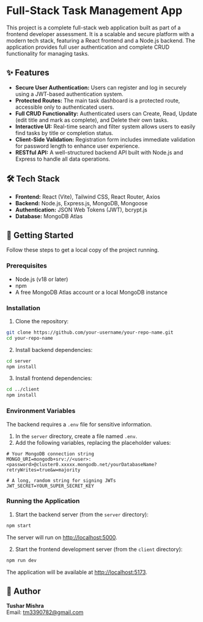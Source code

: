 # Full-Stack Task Management App

This project is a complete full-stack web application built as part of a frontend developer assessment. It is a scalable and secure platform with a modern tech stack, featuring a React frontend and a Node.js backend. The application provides full user authentication and complete CRUD functionality for managing tasks.

## ✨ Features

- **Secure User Authentication:** Users can register and log in securely using a JWT-based authentication system.  
- **Protected Routes:** The main task dashboard is a protected route, accessible only to authenticated users.  
- **Full CRUD Functionality:** Authenticated users can Create, Read, Update (edit title and mark as complete), and Delete their own tasks.  
- **Interactive UI:** Real-time search and filter system allows users to easily find tasks by title or completion status.  
- **Client-Side Validation:** Registration form includes immediate validation for password length to enhance user experience.  
- **RESTful API:** A well-structured backend API built with Node.js and Express to handle all data operations.  

## 🛠️ Tech Stack

- **Frontend:** React (Vite), Tailwind CSS, React Router, Axios  
- **Backend:** Node.js, Express.js, MongoDB, Mongoose  
- **Authentication:** JSON Web Tokens (JWT), bcrypt.js  
- **Database:** MongoDB Atlas  

## 🚀 Getting Started

Follow these steps to get a local copy of the project running.

### Prerequisites

- Node.js (v18 or later)  
- npm  
- A free MongoDB Atlas account or a local MongoDB instance  

### Installation

1. Clone the repository:

```bash
git clone https://github.com/your-username/your-repo-name.git
cd your-repo-name
```

2. Install backend dependencies:

```bash
cd server
npm install
```

3. Install frontend dependencies:

```bash
cd ../client
npm install
```

### Environment Variables

The backend requires a `.env` file for sensitive information.  

1. In the `server` directory, create a file named `.env`.  
2. Add the following variables, replacing the placeholder values:

```env
# Your MongoDB connection string
MONGO_URI=mongodb+srv://<user>:<password>@cluster0.xxxxx.mongodb.net/yourDatabaseName?retryWrites=true&w=majority

# A long, random string for signing JWTs
JWT_SECRET=YOUR_SUPER_SECRET_KEY
```

### Running the Application

1. Start the backend server (from the `server` directory):

```bash
npm start
```

The server will run on [http://localhost:5000](http://localhost:5000).  

2. Start the frontend development server (from the `client` directory):

```bash
npm run dev
```

The application will be available at [http://localhost:5173](http://localhost:5173).  

## 👤 Author

**Tushar Mishra**  
Email: tm3390782@gmail.com

